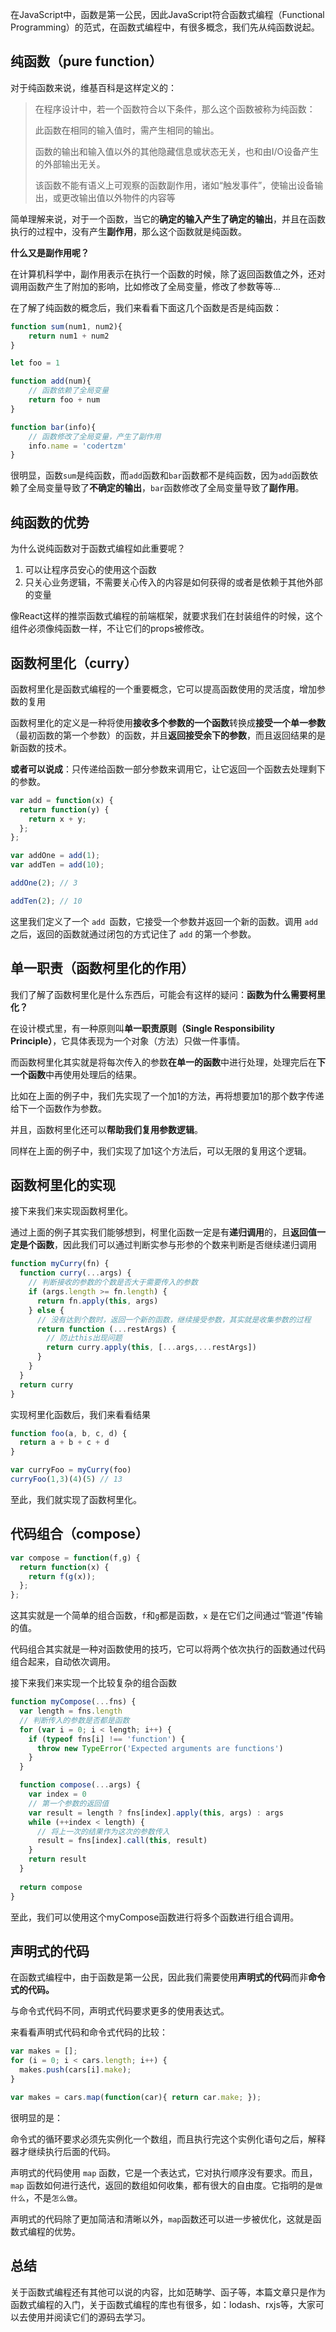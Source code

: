 在JavaScript中，函数是第一公民，因此JavaScript符合函数式编程（Functional Programming）的范式，在函数式编程中，有很多概念，我们先从纯函数说起。

## 纯函数（pure function）

对于纯函数来说，维基百科是这样定义的：

> 在程序设计中，若一个函数符合以下条件，那么这个函数被称为纯函数：
>
> 此函数在相同的输入值时，需产生相同的输出。 
>
> 函数的输出和输入值以外的其他隐藏信息或状态无关，也和由I/O设备产生的外部输出无关。
>
> 该函数不能有语义上可观察的函数副作用，诸如“触发事件”，使输出设备输出，或更改输出值以外物件的内容等

简单理解来说，对于一个函数，当它的**确定的输入产生了确定的输出**，并且在函数执行的过程中，没有产生**副作用**，那么这个函数就是纯函数。

**什么又是副作用呢？**

在计算机科学中，副作用表示在执行一个函数的时候，除了返回函数值之外，还对调用函数产生了附加的影响，比如修改了全局变量，修改了参数等等...

在了解了纯函数的概念后，我们来看看下面这几个函数是否是纯函数：

```js
function sum(num1, num2){
    return num1 + num2
}

let foo = 1

function add(num){
    // 函数依赖了全局变量
    return foo + num
}

function bar(info){
    // 函数修改了全局变量，产生了副作用
    info.name = 'codertzm'
}
```

很明显，函数`sum`是纯函数，而`add`函数和`bar`函数都不是纯函数，因为`add`函数依赖了全局变量导致了**不确定的输出**，`bar`函数修改了全局变量导致了**副作用**。

## 纯函数的优势

为什么说纯函数对于函数式编程如此重要呢？

1. 可以让程序员安心的使用这个函数
2. 只关心业务逻辑，不需要关心传入的内容是如何获得的或者是依赖于其他外部的变量

像React这样的推崇函数式编程的前端框架，就要求我们在封装组件的时候，这个组件必须像纯函数一样，不让它们的props被修改。

## 函数柯里化（curry）

函数柯里化是函数式编程的一个重要概念，它可以提高函数使用的灵活度，增加参数的复用

函数柯里化的定义是一种将使用**接收多个参数的一个函数**转换成**接受一个单一参数**（最初函数的第一个参数）的函数，并且**返回接受余下的参数**，而且返回结果的是新函数的技术。

**或者可以说成**：只传递给函数一部分参数来调用它，让它返回一个函数去处理剩下的参数。

```js
var add = function(x) {
  return function(y) {
    return x + y;
  };
};

var addOne = add(1);
var addTen = add(10);

addOne(2); // 3

addTen(2); // 10
```

这里我们定义了一个 `add `函数，它接受一个参数并返回一个新的函数。调用 `add `之后，返回的函数就通过闭包的方式记住了 `add` 的第一个参数。

## 单一职责（函数柯里化的作用）

我们了解了函数柯里化是什么东西后，可能会有这样的疑问：**函数为什么需要柯里化？**

在设计模式里，有一种原则叫**单一职责原则（Single Responsibility Principle）**，它具体表现为一个对象（方法）只做一件事情。

而函数柯里化其实就是将每次传入的参数**在单一的函数**中进行处理，处理完后在**下一个函数**中再使用处理后的结果。

比如在上面的例子中，我们先实现了一个加1的方法，再将想要加1的那个数字传递给下一个函数作为参数。

并且，函数柯里化还可以**帮助我们复用参数逻辑**。

同样在上面的例子中，我们实现了加1这个方法后，可以无限的复用这个逻辑。

## 函数柯里化的实现

接下来我们来实现函数柯里化。

通过上面的例子其实我们能够想到，柯里化函数一定是有**递归调用**的，且**返回值一定是个函数**，因此我们可以通过判断实参与形参的个数来判断是否继续递归调用

```js
function myCurry(fn) {
  function curry(...args) {
    // 判断接收的参数的个数是否大于需要传入的参数
    if (args.length >= fn.length) {
      return fn.apply(this, args)
    } else {
      // 没有达到个数时，返回一个新的函数，继续接受参数，其实就是收集参数的过程
      return function (...restArgs) {
        // 防止this出现问题
        return curry.apply(this, [...args,...restArgs])
      }
    }
  }
  return curry
}
```

实现柯里化函数后，我们来看看结果

```js
function foo(a, b, c, d) {
  return a + b + c + d
}

var curryFoo = myCurry(foo)
curryFoo(1,3)(4)(5) // 13
```

至此，我们就实现了函数柯里化。

## 代码组合（compose）

```js
var compose = function(f,g) {
  return function(x) {
    return f(g(x));
  };
};
```

这其实就是一个简单的组合函数，`f`和`g`都是函数，`x` 是在它们之间通过“管道”传输的值。

代码组合其实就是一种对函数使用的技巧，它可以将两个依次执行的函数通过代码组合起来，自动依次调用。

接下来我们来实现一个比较复杂的组合函数

```js
function myCompose(...fns) {
  var length = fns.length
  // 判断传入的参数是否都是函数
  for (var i = 0; i < length; i++) {
    if (typeof fns[i] !== 'function') {
      throw new TypeError('Expected arguments are functions')
    }
  }

  function compose(...args) {
    var index = 0
    // 第一个参数的返回值
    var result = length ? fns[index].apply(this, args) : args
    while (++index < length) {
      // 将上一次的结果作为这次的参数传入
      result = fns[index].call(this, result)
    }
    return result
  }
    
  return compose
}
```

至此，我们可以使用这个myCompose函数进行将多个函数进行组合调用。

## 声明式的代码

在函数式编程中，由于函数是第一公民，因此我们需要使用**声明式的代码**而非**命令式的代码。**

与命令式代码不同，声明式代码要求更多的使用表达式。	

来看看声明式代码和命令式代码的比较：

```js
var makes = [];
for (i = 0; i < cars.length; i++) {
  makes.push(cars[i].make);
}	

var makes = cars.map(function(car){ return car.make; });
```

很明显的是：

命令式的循环要求必须先实例化一个数组，而且执行完这个实例化语句之后，解释器才继续执行后面的代码。

声明式的代码使用 `map` 函数，它是一个表达式，它对执行顺序没有要求。而且，`map` 函数如何进行迭代，返回的数组如何收集，都有很大的自由度。它指明的是`做什么`，不是`怎么做`。

声明式的代码除了更加简洁和清晰以外，`map`函数还可以进一步被优化，这就是函数式编程的优势。

## 总结

关于函数式编程还有其他可以说的内容，比如范畴学、函子等，本篇文章只是作为函数式编程的入门，关于函数式编程的库也有很多，如：lodash、rxjs等，大家可以去使用并阅读它们的源码去学习。

